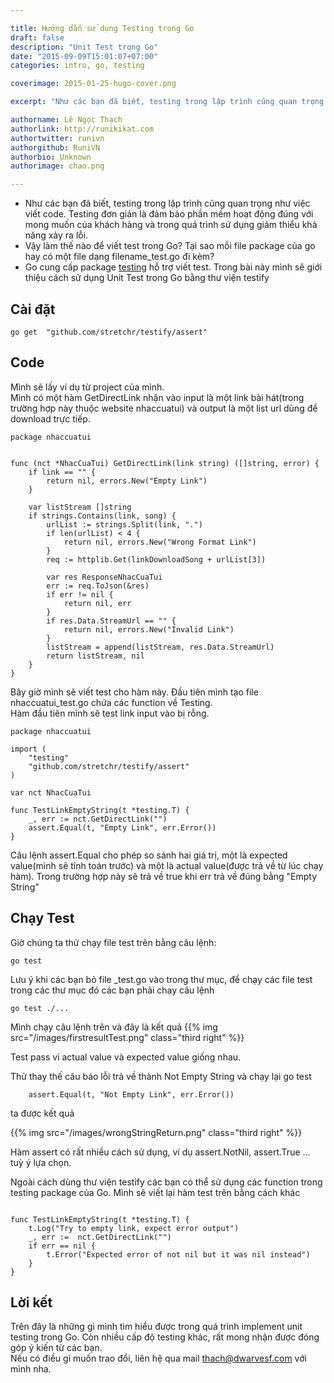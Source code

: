 ```yaml
---

title: Hướng dẫn sử dụng Testing trong Go
draft: false
description: "Unit Test trong Go"
date: "2015-09-09T15:01:07+07:00"
categories: intro, go, testing

coverimage: 2015-01-25-hugo-cover.png

excerpt: "Như các bạn đã biết, testing trong lập trình cũng quan trọng như việc viết code. Testing đơn giản là đảm bảo phần mềm hoạt động đúng với mong muốn của khách hang và trong quá trình sử dụng, giảm thiểu khả năng xảy ra lỗi."

authorname: Lê Ngọc Thạch 
authorlink: http://runikikat.com
authortwitter: runivn
authorgithub: RuniVN
authorbio: Unknown
authorimage: chao.png

---
```

- Như các bạn đã biết, testing trong lập trình cũng quan trọng như việc viết code. Testing đơn giản là đảm bảo phần mềm hoạt động đúng với mong muốn của khách hàng và trong quá trình sử dụng giảm thiểu khả năng xảy ra lỗi.
- Vậy làm thế nào để viết test trong Go? Tại sao mỗi file package của go hay có một file dạng filename_test.go đi kèm? 
- Go cung cấp package [testing]( http://golang.org/pkg/testing/) hỗ trợ viết test. Trong bài này mình sẽ giới thiệu cách sử dụng Unit Test trong Go bằng thư viện testify

## Cài đặt 
```
go get  "github.com/stretchr/testify/assert"

```
## Code
Mình sẽ lấy ví dụ từ project của mình.    
Mình có một hàm GetDirectLink nhận vào input là một link bài hát(trong trường hợp này thuộc website nhaccuatui) và output là một list url dùng để download trực tiếp.

```
package nhaccuatui


func (nct *NhacCuaTui) GetDirectLink(link string) ([]string, error) {
	if link == "" {
		return nil, errors.New("Empty Link")
	}

	var listStream []string
	if strings.Contains(link, song) {
		urlList := strings.Split(link, ".")
		if len(urlList) < 4 {
			return nil, errors.New("Wrong Format Link")
		}
		req := httplib.Get(linkDownloadSong + urlList[3])

		var res ResponseNhacCuaTui
		err := req.ToJson(&res)
		if err != nil {
			return nil, err
		}
		if res.Data.StreamUrl == "" {
			return nil, errors.New("Invalid Link")
		}
		listStream = append(listStream, res.Data.StreamUrl)
		return listStream, nil
	}
}
```
Bây giờ mình sẽ viết test cho hàm này. Đầu tiên mình tạo file nhaccuatui_test.go chứa các function về Testing.    
Hàm đầu tiên mình sẽ test link input vào bị rỗng.
```
package nhaccuatui

import (
	"testing"
	"github.com/stretchr/testify/assert"
)

var nct NhacCuaTui

func TestLinkEmptyString(t *testing.T) {
	_, err := nct.GetDirectLink("")
	assert.Equal(t, "Empty Link", err.Error())
}
```
Câu lệnh assert.Equal cho phép so sánh hai giá trị, một là expected value(mình sẽ tính toán trước) và một là actual value(được trả về từ lúc chạy hàm). Trong trường hợp này sẽ trả về true khi err trả về đúng bằng "Empty String" 
## Chạy Test

Giờ chúng ta thử chạy file test trên bằng câu lệnh:
```
go test

```
Lưu ý khi các bạn bỏ file _test.go vào trong thư mục, để chạy các file test trong các thư mục đó các bạn phải chạy câu lệnh
``` 
go test ./...
```
Mình chạy câu lệnh trên và đây là kết quả
{{% img src="/images/firstresultTest.png" class="third right" %}}

Test pass vì actual value và expected value giống nhau.  	

Thử thay thế câu báo lỗi trả về thành Not Empty String và chạy lại go test
```
	assert.Equal(t, "Not Empty Link", err.Error())

```
ta được kết quả


{{% img src="/images/wrongStringReturn.png" class="third right" %}}

Hàm assert có rất nhiều cách sử dụng, ví dụ assert.NotNil, assert.True ... tuỳ ý lựa chọn.

Ngoài cách dùng thư viện testify các bạn có thể sử dụng các function trong testing package của Go. Mình sẽ viết lại hàm test trên bằng cách khác
```

func TestLinkEmptyString(t *testing.T) {
	t.Log("Try to empty link, expect error output")
	_, err :=  nct.GetDirectLink("")
	if err == nil {
		t.Error("Expected error of not nil but it was nil instead")
	}
}

```
## Lời kết

Trên đây là những gì mình tìm hiểu được trong quá trình implement unit testing trong Go. Còn nhiều cấp độ testing khác, rất mong nhận được đóng góp ý kiến từ các bạn.    
Nếu có điều gì muốn trao đổi, liên hệ qua mail thach@dwarvesf.com với mình nha.
